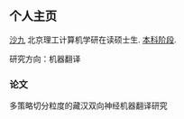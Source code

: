 ## 个人主页

[沙九](https://www.sohu.com/a/230474705_256808) 北京理工计算机学研在读硕士生.
[本科阶段](https://news.muc.edu.cn/info/1020/9928.htm).

研究方向：机器翻译

### 论文

多策略切分粒度的藏汉双向神经机器翻译研究


